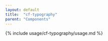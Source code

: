 ```yaml
---
layout: default
title:  "cf-typography"
parent: "Components"
---
```


{% include usage/cf-typography/usage.md %}
